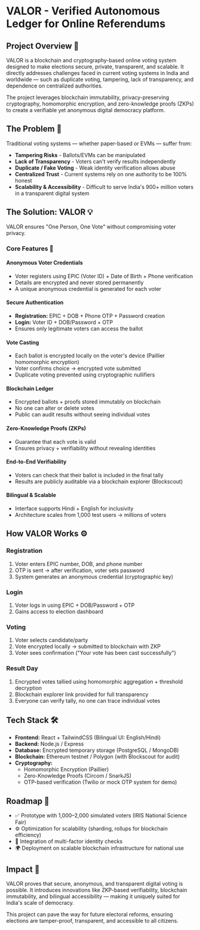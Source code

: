 # VALOR - Verified Autonomous Ledger for Online Referendums

## Project Overview 📌

VALOR is a blockchain and cryptography-based online voting system designed to make elections secure, private, transparent, and scalable. It directly addresses challenges faced in current voting systems in India and worldwide — such as duplicate voting, tampering, lack of transparency, and dependence on centralized authorities.

The project leverages blockchain immutability, privacy-preserving cryptography, homomorphic encryption, and zero-knowledge proofs (ZKPs) to create a verifiable yet anonymous digital democracy platform.

## The Problem 🛑

Traditional voting systems — whether paper-based or EVMs — suffer from:

* **Tampering Risks** - Ballots/EVMs can be manipulated
* **Lack of Transparency** - Voters can't verify results independently
* **Duplicate / Fake Voting** - Weak identity verification allows abuse
* **Centralized Trust** - Current systems rely on one authority to be 100% honest
* **Scalability & Accessibility** - Difficult to serve India's 900+ million voters in a transparent digital system

## The Solution: VALOR 💡

VALOR ensures "One Person, One Vote" without compromising voter privacy.

### Core Features 🔑

#### Anonymous Voter Credentials
- Voter registers using EPIC (Voter ID) + Date of Birth + Phone verification
- Details are encrypted and never stored permanently
- A unique anonymous credential is generated for each voter

#### Secure Authentication
- **Registration:** EPIC + DOB + Phone OTP + Password creation
- **Login:** Voter ID + DOB/Password + OTP
- Ensures only legitimate voters can access the ballot

#### Vote Casting
- Each ballot is encrypted locally on the voter's device (Paillier homomorphic encryption)
- Voter confirms choice → encrypted vote submitted
- Duplicate voting prevented using cryptographic nullifiers

#### Blockchain Ledger
- Encrypted ballots + proofs stored immutably on blockchain
- No one can alter or delete votes
- Public can audit results without seeing individual votes

#### Zero-Knowledge Proofs (ZKPs)
- Guarantee that each vote is valid
- Ensures privacy + verifiability without revealing identities

#### End-to-End Verifiability
- Voters can check that their ballot is included in the final tally
- Results are publicly auditable via a blockchain explorer (Blockscout)

#### Bilingual & Scalable
- Interface supports Hindi + English for inclusivity
- Architecture scales from 1,000 test users → millions of voters

## How VALOR Works ⚙️

### Registration
1. Voter enters EPIC number, DOB, and phone number
2. OTP is sent → after verification, voter sets password
3. System generates an anonymous credential (cryptographic key)

### Login
1. Voter logs in using EPIC + DOB/Password + OTP
2. Gains access to election dashboard

### Voting
1. Voter selects candidate/party
2. Vote encrypted locally → submitted to blockchain with ZKP
3. Voter sees confirmation ("Your vote has been cast successfully")

### Result Day
1. Encrypted votes tallied using homomorphic aggregation + threshold decryption
2. Blockchain explorer link provided for full transparency
3. Everyone can verify tally, no one can trace individual votes

## Tech Stack 🛠️

- **Frontend:** React + TailwindCSS (Bilingual UI: English/Hindi)
- **Backend:** Node.js / Express
- **Database:** Encrypted temporary storage (PostgreSQL / MongoDB)
- **Blockchain:** Ethereum testnet / Polygon (with Blockscout for audit)
- **Cryptography:**
  - Homomorphic Encryption (Paillier)
  - Zero-Knowledge Proofs (Circom / SnarkJS)
  - OTP-based verification (Twilio or mock OTP system for demo)

## Roadmap 🚀

- ✅ Prototype with 1,000–2,000 simulated voters (IRIS National Science Fair)
- ⚙️ Optimization for scalability (sharding, rollups for blockchain efficiency)
- 🔐 Integration of multi-factor identity checks
- 🌍 Deployment on scalable blockchain infrastructure for national use

## Impact 🎯

VALOR proves that secure, anonymous, and transparent digital voting is possible. It introduces innovations like ZKP-based verifiability, blockchain immutability, and bilingual accessibility — making it uniquely suited for India's scale of democracy.

This project can pave the way for future electoral reforms, ensuring elections are tamper-proof, transparent, and accessible to all citizens.